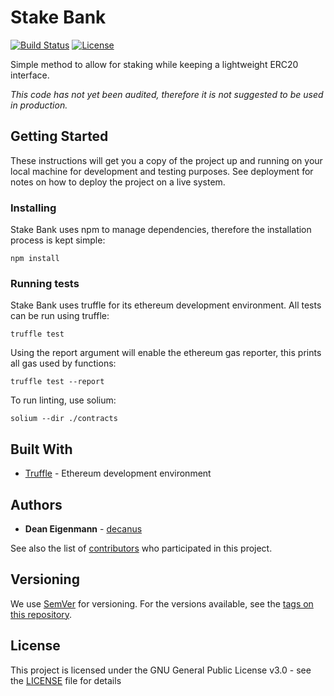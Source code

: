 # Stake Bank

[![Build Status](https://travis-ci.org/HarbourProject/stakebank.svg?branch=development)](https://travis-ci.org/HarbourProtocol/stakebank) [![License](https://img.shields.io/badge/License-GPL--3.0-blue.svg)](LICENSE)

Simple method to allow for staking while keeping a lightweight ERC20 interface.

*This code has not yet been audited, therefore it is not suggested to be used in production.*

## Getting Started

These instructions will get you a copy of the project up and running on your local machine for development and testing purposes. See deployment for notes on how to deploy the project on a live system.

### Installing

Stake Bank uses npm to manage dependencies, therefore the installation process is kept simple:

```
npm install
```

### Running tests

Stake Bank uses truffle for its ethereum development environment. All tests can be run using truffle:

```
truffle test
```

Using the report argument will enable the ethereum gas reporter, this prints all gas used by functions:

```
truffle test --report
```

To run linting, use solium:

```
solium --dir ./contracts
```

## Built With
* [Truffle](https://github.com/trufflesuite/truffle) - Ethereum development environment 

## Authors

* **Dean Eigenmann** - [decanus](https://github.com/decanus)

See also the list of [contributors](https://github.com/HarbourProject/stakebank/contributors) who participated in this project.

## Versioning

We use [SemVer](http://semver.org/) for versioning. For the versions available, see the [tags on this repository](https://github.com/HarbourProject/stakebank/tags).

## License

This project is licensed under the GNU General Public License v3.0 - see the [LICENSE](LICENSE) file for details

